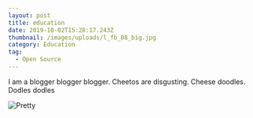 ```yaml
---
layout: post
title: education
date: 2019-10-02T15:28:17.243Z
thumbnail: /images/uploads/l_fb_08_big.jpg
category: Education
tag:
  - Open Source
---
```

I am a blogger blogger blogger.  Cheetos are disgusting.  Cheese doodles.  Dodles dodles

![Pretty](/images/uploads/olomana-2nd-peak.jpg "Mountains")
